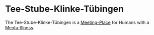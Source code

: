 # Tee-Stube-Klinke-Tübingen

The Tee-Stube-Klinke-Tübingen is a [Meeting-Place](404.md) for Humans with a [Menta-Illness](404.md).